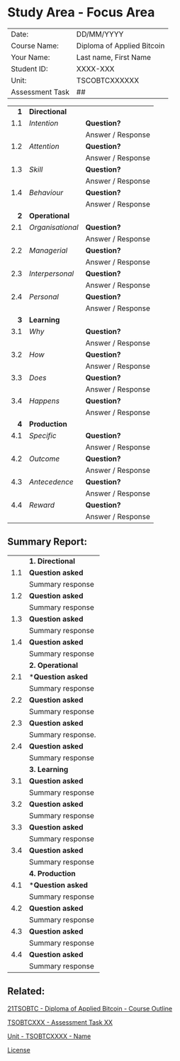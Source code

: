 # Study Area - Focus Area

|||
|:-----|:-----
|Date: | DD/MM/YYYY
|Course Name: | Diploma of Applied Bitcoin
|Your Name: | Last name, First Name
|Student ID: | XXXX-XXX
|Unit: | TSCOBTCXXXXXX
|Assessment Task | ## 



||||
|-----:|----|:-----
|**1**|**Directional**||
|1.1|_Intention_ | **Question?**
||| Answer / Response
|1.2|_Attention_ |**Question?**
||| Answer / Response
|1.3|_Skill_ |**Question?**
||| Answer / Response
|1.4|_Behaviour_ |**Question?**
||| Answer / Response
|**2**|**Operational**||
|2.1|_Organisational_ |**Question?**
||| Answer / Response
|2.2|_Managerial_ |**Question?**
||| Answer / Response
|2.3|_Interpersonal_ |**Question?**
||| Answer / Response
|2.4|_Personal_ |**Question?**
||| Answer / Response
|**3**|**Learning**||
|3.1|_Why_ |**Question?**
||| Answer / Response
|3.2|_How_ |**Question?**
||| Answer / Response
|3.3|_Does_ |**Question?**
||| Answer / Response
|3.4|_Happens_ |**Question?**
||| Answer / Response
|**4**|**Production**||
|4.1|_Specific_ |**Question?**
||| Answer / Response
|4.2|_Outcome_ |**Question?**
||| Answer / Response
|4.3|_Antecedence_ |**Question?**
||| Answer / Response
|4.4|_Reward_ |**Question?**
||| Answer / Response

## Summary Report:
|||
|:---|:--
||**1. Directional**
1.1|**Question asked**
||Summary response
1.2|**Question asked**
||Summary response
1.3|**Question asked**
||Summary response
1.4|**Question asked**
||Summary response
||**2. Operational**
2.1|***Question asked**
||Summary response
2.2|**Question asked**
||Summary response
2.3|**Question asked**
||Summary response.
2.4|**Question asked**
||Summary response
||**3. Learning**
3.1|**Question asked**
||Summary response
3.2|**Question asked**
||Summary response
3.3|**Question asked**
||Summary response
3.4|**Question asked**
||Summary response
||**4. Production**
4.1|***Question asked**
||Summary response
4.2|**Question asked**
||Summary response
4.3|**Question asked**
||Summary response
4.4|**Question asked**
||Summary response


## Related:

[21TSOBTC - Diploma of Applied Bitcoin - Course Outline](/Course-Outline.md)

[TSOBTCXXX - Assessment Task XX](/)

[Unit - TSOBTCXXXX - Name](/)

[License](/LICENSE)
